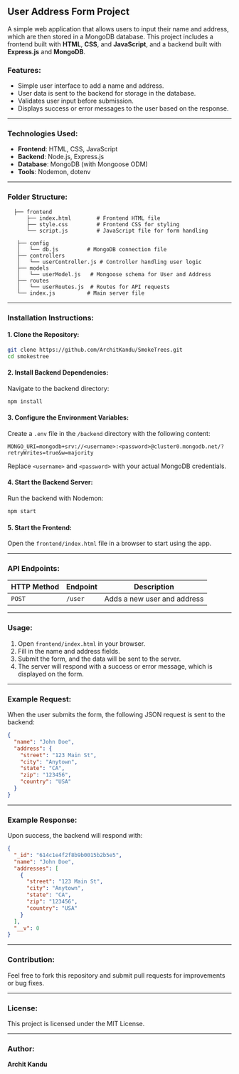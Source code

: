 ## User Address Form Project

A simple web application that allows users to input their name and address, which are then stored in a MongoDB database. This project includes a frontend built with **HTML**, **CSS**, and **JavaScript**, and a backend built with **Express.js** and **MongoDB**.

### Features:

- Simple user interface to add a name and address.
- User data is sent to the backend for storage in the database.
- Validates user input before submission.
- Displays success or error messages to the user based on the response.

---

### Technologies Used:

- **Frontend**: HTML, CSS, JavaScript
- **Backend**: Node.js, Express.js
- **Database**: MongoDB (with Mongoose ODM)
- **Tools**: Nodemon, dotenv

---

### Folder Structure:

```
  ├── frontend
      ├── index.html        # Frontend HTML file
      ├── style.css         # Frontend CSS for styling
      └── script.js         # JavaScript file for form handling

   ├── config
   │   └── db.js         # MongoDB connection file
   ├── controllers
   │   └── userController.js # Controller handling user logic
   ├── models
   │   └── userModel.js   # Mongoose schema for User and Address
   ├── routes
   │   └── userRoutes.js  # Routes for API requests
   └── index.js          # Main server file
```

---

### Installation Instructions:

#### 1. Clone the Repository:

```bash
git clone https://github.com/ArchitKandu/SmokeTrees.git
cd smokestree
```

#### 2. Install Backend Dependencies:

Navigate to the backend directory:

```bash
npm install
```

#### 3. Configure the Environment Variables:

Create a `.env` file in the `/backend` directory with the following content:

```env
MONGO_URI=mongodb+srv://<username>:<password>@cluster0.mongodb.net/?retryWrites=true&w=majority
```

Replace `<username>` and `<password>` with your actual MongoDB credentials.

#### 4. Start the Backend Server:

Run the backend with Nodemon:

```bash
npm start
```

#### 5. Start the Frontend:

Open the `frontend/index.html` file in a browser to start using the app.

---

### API Endpoints:

| HTTP Method | Endpoint | Description                 |
| ----------- | -------- | --------------------------- |
| `POST`      | `/user`  | Adds a new user and address |

---

### Usage:

1. Open `frontend/index.html` in your browser.
2. Fill in the name and address fields.
3. Submit the form, and the data will be sent to the server.
4. The server will respond with a success or error message, which is displayed on the form.

---

### Example Request:

When the user submits the form, the following JSON request is sent to the backend:

```json
{
  "name": "John Doe",
  "address": {
    "street": "123 Main St",
    "city": "Anytown",
    "state": "CA",
    "zip": "123456",
    "country": "USA"
  }
}
```

---

### Example Response:

Upon success, the backend will respond with:

```json
{
  "_id": "614c1e4f2f8b9b0015b2b5e5",
  "name": "John Doe",
  "addresses": [
    {
      "street": "123 Main St",
      "city": "Anytown",
      "state": "CA",
      "zip": "123456",
      "country": "USA"
    }
  ],
  "__v": 0
}
```

---

### Contribution:

Feel free to fork this repository and submit pull requests for improvements or bug fixes.

---

### License:

This project is licensed under the MIT License.

---

### Author:

**Archit Kandu**
